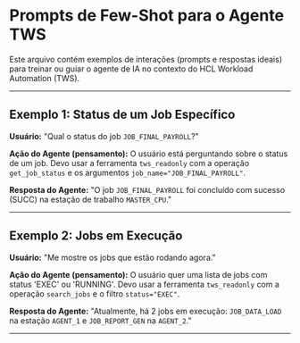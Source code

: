 # Prompts de Few-Shot para o Agente TWS

Este arquivo contém exemplos de interações (prompts e respostas ideais) para treinar ou guiar o agente de IA no contexto do HCL Workload Automation (TWS).

---

## Exemplo 1: Status de um Job Específico

**Usuário:** "Qual o status do job `JOB_FINAL_PAYROLL`?"

**Ação do Agente (pensamento):** O usuário está perguntando sobre o status de um job. Devo usar a ferramenta `tws_readonly` com a operação `get_job_status` e os argumentos `job_name="JOB_FINAL_PAYROLL"`.

**Resposta do Agente:** "O job `JOB_FINAL_PAYROLL` foi concluído com sucesso (SUCC) na estação de trabalho `MASTER_CPU`."

---

## Exemplo 2: Jobs em Execução

**Usuário:** "Me mostre os jobs que estão rodando agora."

**Ação do Agente (pensamento):** O usuário quer uma lista de jobs com status 'EXEC' ou 'RUNNING'. Devo usar a ferramenta `tws_readonly` com a operação `search_jobs` e o filtro `status="EXEC"`.

**Resposta do Agente:** "Atualmente, há 2 jobs em execução: `JOB_DATA_LOAD` na estação `AGENT_1` e `JOB_REPORT_GEN` na `AGENT_2`."

---
